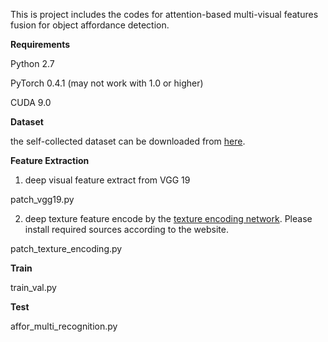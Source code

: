 This is project includes the codes for attention-based multi-visual features fusion for object affordance detection.

**Requirements**

Python 2.7

PyTorch 0.4.1  (may not work with 1.0 or higher)

CUDA 9.0

**Dataset**

the self-collected dataset can be downloaded from [here](https://tams.informatik.uni-hamburg.de/research/datasets/index.php).

**Feature Extraction**

1. deep visual feature extract from VGG 19

patch_vgg19.py

2. deep texture feature encode by the [texture encoding network](https://hangzhang.org/PyTorch-Encoding/experiments/texture.html). Please install required sources according to the website.

patch_texture_encoding.py

**Train**

train_val.py

**Test**

affor_multi_recognition.py



